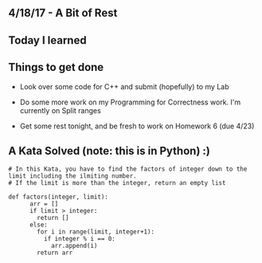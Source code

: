 ## 4/18/17 - A Bit of Rest


## Today I learned


## Things to get done 

- Look over some code for C++ and submit (hopefully) to my Lab

- Do some more work on my Programming for Correctness work. I'm currently on Split ranges

- Get some rest tonight, and be fresh to work on Homework 6 (due 4/23)


## A Kata Solved (note: this is in Python) :)

```
# In this Kata, you have to find the factors of integer down to the limit including the ilmiting number.
# If the limit is more than the integer, return an empty list

def factors(integer, limit):
      arr = []
      if limit > integer:
        return []
      else:
        for i in range(limit, integer+1):
          if integer % i == 0:
            arr.append(i)
        return arr

```





